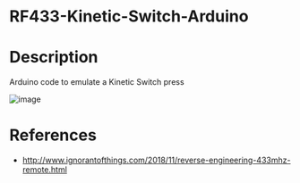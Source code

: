 # RF433-Kinetic-Switch-Arduino

# Description
Arduino code to emulate a Kinetic Switch press

![image](https://user-images.githubusercontent.com/2664398/212750586-7e5e89a2-d20c-413a-902a-cc92376e8616.png)


# References
- http://www.ignorantofthings.com/2018/11/reverse-engineering-433mhz-remote.html
